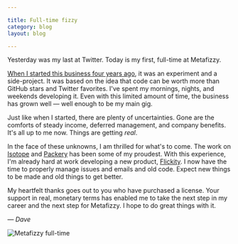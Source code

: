 ```yaml
---

title: Full-time fizzy
category: blog
layout: blog

---
```


Yesterday was my last at Twitter. Today is my first, full-time at Metafizzy.

[When I started this business four years ago](/blog/beginning/), it was an experiment and a side-project. It was based on the idea that code can be worth more than GitHub stars and Twitter favorites. I've spent my mornings, nights, and weekends developing it. Even with this limited amount of time, the business has grown well — well enough to be my main gig.

Just like when I started, there are plenty of uncertainties. Gone are the comforts of steady income, deferred management, and company benefits. It's all up to me now. Things are getting _real_.

In the face of these unknowns, I am thrilled for what's to come. The work on [Isotope](http://isotope.metafizzy.co/) and [Packery](http://packery.metafizzy.co/) has been some of my proudest. With this experience, I'm already hard at work developing a new product, [Flickity](https://github.com/metafizzy/flickity). I now have the time to properly manage issues and emails and old code. Expect new things to be made and old things to get better.

My heartfelt thanks goes out to you who have purchased a license. Your support in real, monetary terms has enabled me to take the next step in my career and the next step for Metafizzy. I hope to do great things with it.

_— Dave_

<p><img src="https://i.imgur.com/G8iN2Bm.jpg" alt="Metafizzy full-time" style="max-width: 400px"></p>
